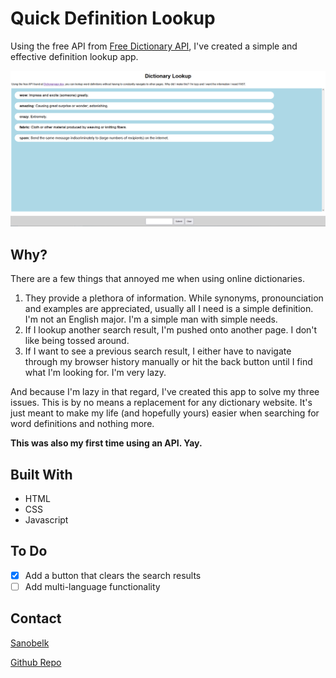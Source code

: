 
# Quick Definition Lookup

Using the free API from [Free Dictionary API](https://dictionaryapi.dev/), I've created a simple and effective definition lookup app. 

![App Image](image.png)

## Why?

There are a few things that annoyed me when using online dictionaries.

1. They provide a plethora of information. While synonyms, pronounciation and examples are appreciated, usually all I need is a simple definition. I'm not an English major. I'm a simple man with simple needs.
1. If I lookup another search result, I'm pushed onto another page. I don't like being tossed around.
1. If I want to see a previous search result, I either have to navigate through my browser history manually or hit the back button until I find what I'm looking for. I'm very lazy.

And because I'm lazy in that regard, I've created this app to solve my three issues. This is by no means a replacement for any dictionary website. It's just meant to make my life (and hopefully yours) easier when searching for word definitions and nothing more.

**This was also my first time using an API. Yay.**

## Built With

* HTML
* CSS
* Javascript

## To Do

* [x] Add a button that clears the search results
* [ ] Add multi-language functionality

## Contact

[Sanobelk](https://github.com/Sanobelk)

[Github Repo](https://github.com/Sanobelk/dictionary_lookup)
